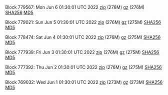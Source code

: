 Block 779567: Mon Jun  6 01:30:01 UTC 2022 [zip](https://files.01coin.io/mainnet/2022-06-06/bootstrap.dat.zip) (276M) [gz](https://files.01coin.io/mainnet/2022-06-06/bootstrap.dat.tar.gz) (276M) [SHA256](https://files.01coin.io/mainnet/2022-06-06/sha256.txt) [MD5](https://files.01coin.io/mainnet/2022-06-06/md5.txt)

Block 779021: Sun Jun  5 01:30:01 UTC 2022 [zip](https://files.01coin.io/mainnet/2022-06-05/bootstrap.dat.zip) (276M) [gz](https://files.01coin.io/mainnet/2022-06-05/bootstrap.dat.tar.gz) (275M) [SHA256](https://files.01coin.io/mainnet/2022-06-05/sha256.txt) [MD5](https://files.01coin.io/mainnet/2022-06-05/md5.txt)

Block 778474: Sat Jun  4 01:30:01 UTC 2022 [zip](https://files.01coin.io/mainnet/2022-06-04/bootstrap.dat.zip) (276M) [gz](https://files.01coin.io/mainnet/2022-06-04/bootstrap.dat.tar.gz) (275M) [SHA256](https://files.01coin.io/mainnet/2022-06-04/sha256.txt) [MD5](https://files.01coin.io/mainnet/2022-06-04/md5.txt)

Block 777939: Fri Jun  3 01:30:01 UTC 2022 [zip](https://files.01coin.io/mainnet/2022-06-03/bootstrap.dat.zip) (276M) [gz](https://files.01coin.io/mainnet/2022-06-03/bootstrap.dat.tar.gz) (275M) [SHA256](https://files.01coin.io/mainnet/2022-06-03/sha256.txt) [MD5](https://files.01coin.io/mainnet/2022-06-03/md5.txt)

Block 777392: Thu Jun  2 01:30:01 UTC 2022 [zip](https://files.01coin.io/mainnet/2022-06-02/bootstrap.dat.zip) (276M) [gz](https://files.01coin.io/mainnet/2022-06-02/bootstrap.dat.tar.gz) (275M) [SHA256](https://files.01coin.io/mainnet/2022-06-02/sha256.txt) [MD5](https://files.01coin.io/mainnet/2022-06-02/md5.txt)

Block 769032: Wed Jun  1 01:30:01 UTC 2022 [zip](https://files.01coin.io/mainnet/2022-06-01/bootstrap.dat.zip) (273M) [gz](https://files.01coin.io/mainnet/2022-06-01/bootstrap.dat.tar.gz) (273M) [SHA256](https://files.01coin.io/mainnet/2022-06-01/sha256.txt) [MD5](https://files.01coin.io/mainnet/2022-06-01/md5.txt)
